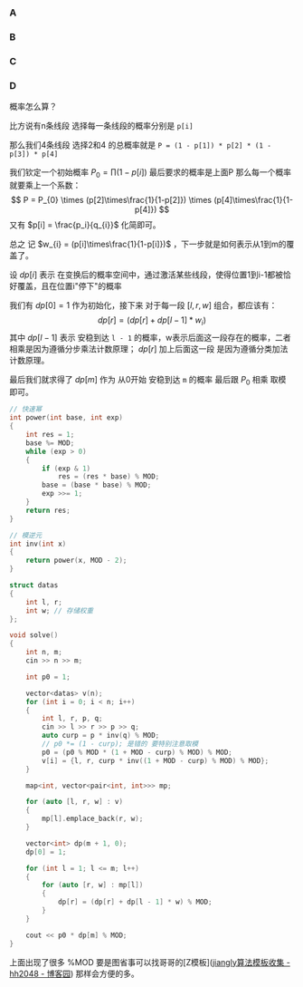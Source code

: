 ### A

### B

### C

### D
概率怎么算？

比方说有n条线段 选择每一条线段的概率分别是 `p[i]` 

那么我们4条线段 选择2和4 的总概率就是 `P = (1 - p[1]) * p[2] * (1 - p[3]) * p[4]` 

我们钦定一个初始概率 $P_{0} = \prod (1-p[i])$ 最后要求的概率是上面P 那么每一个概率就要乘上一个系数：
$$
P = P_{0} \times (p[2]\times\frac{1}{1-p[2]}) \times (p[4]\times\frac{1}{1-p[4]})
$$
又有 $p[i] = \frac{p_i}{q_{i}}$ 化简即可。

总之 记 $w_{i} = (p[i]\times\frac{1}{1-p[i]})$ ，下一步就是如何表示从1到m的覆盖了。

设 $dp[i]$ 表示 在变换后的概率空间中，通过激活某些线段，使得位置1到i-1都被恰好覆盖，且在位置i"停下"的概率

我们有 $dp[0] = 1$ 作为初始化，接下来 对于每一段 $[l, r, w]$ 组合，都应该有：
$$
dp[r] = (dp[r] + dp[l - 1] * w_{i}) % MOD
$$
其中 $dp[l - 1]$ 表示 安稳到达 `l - 1` 的概率，w表示后面这一段存在的概率，二者相乘是因为遵循分步乘法计数原理； $dp[r]$ 加上后面这一段 是因为遵循分类加法计数原理。

最后我们就求得了 $dp[m]$ 作为 从0开始 安稳到达 `m` 的概率 最后跟 $P_{0}$ 相乘 取模 即可。


```cpp
// 快速幂
int power(int base, int exp)
{
    int res = 1;
    base %= MOD;
    while (exp > 0)
    {
        if (exp & 1)
            res = (res * base) % MOD;
        base = (base * base) % MOD;
        exp >>= 1;
    }
    return res;
}

// 模逆元
int inv(int x)
{
    return power(x, MOD - 2);
}

struct datas
{
    int l, r;
    int w; // 存储权重
};

void solve()
{
    int n, m;
    cin >> n >> m;

    int p0 = 1;

    vector<datas> v(n);
    for (int i = 0; i < n; i++)
    {
        int l, r, p, q;
        cin >> l >> r >> p >> q;
        auto curp = p * inv(q) % MOD;
        // p0 *= (1 - curp); 是错的 要特别注意取模
        p0 = (p0 % MOD * (1 + MOD - curp) % MOD) % MOD;
        v[i] = {l, r, curp * inv((1 + MOD - curp) % MOD) % MOD};
    }

    map<int, vector<pair<int, int>>> mp;

    for (auto [l, r, w] : v)
    {
        mp[l].emplace_back(r, w);
    }

    vector<int> dp(m + 1, 0);
    dp[0] = 1;

    for (int l = 1; l <= m; l++)
    {
        for (auto [r, w] : mp[l])
        {
            dp[r] = (dp[r] + dp[l - 1] * w) % MOD;
        }
    }

    cout << p0 * dp[m] % MOD;
}
```

上面出现了很多 %MOD 要是图省事可以找哥哥的[Z模板]([jiangly算法模板收集 - hh2048 - 博客园](https://www.cnblogs.com/WIDA/p/17633758.html#%E5%8F%96%E6%A8%A1%E7%B1%BBmlong--mint-%E6%96%B0%E7%89%88)) 那样会方便的多。